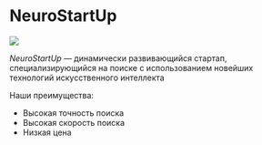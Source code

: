 # NeuroStartUp

![](https://netology-code.github.io/git-homeworks/introduction/assets/logo.png)

*NeuroStartUp* — динамически развивающийся стартап, специализирующийся на поиске с использованием новейших технологий искусственного интеллекта

Наши преимущества:
* Высокая точность поиска
* Высокая скорость поиска
* Низкая цена
